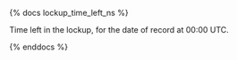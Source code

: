 {% docs lockup_time_left_ns %}

Time left in the lockup, for the date of record at 00:00 UTC.

{% enddocs %}
